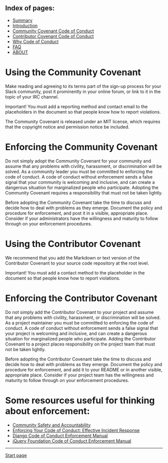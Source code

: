 Index of pages:
---------------

* [Summary](/README.md)
* [Introduction](/README.md)
* [Community Covenant Code of Conduct](/COMMUNITY.md)
* [Contributor Covenant Code of Conduct](/CONTRIBUTOR.md)
* [Why Code of Conduct](/WHY.md)
* [FAQ](/FAQ.md)
* [ABOUT](/ABOUT.md)

# Using the Community Covenant
Make reading and agreeing to its terms part of the sign-up process for your Slack community, post it prominently in your online forum, or link to it in the topic of your IRC channel.

Important! You must add a reporting method and contact email to the placeholders in the document so that people know how to report violations.

The Community Covenant is released under an MIT license, which requires that the copyright notice and permission notice be included.


# Enforcing the Community Covenant
Do not simply adopt the Community Covenant for your community and assume that any problems with civility, harassment, or discrimination will be solved. As a community leader you must be committed to enforcing the code of conduct. A code of conduct without enforcement sends a false signal that your community is welcoming and inclusive, and can create a dangerous situation for marginalized people who participate. Adopting the Community Covenant requires a responsibility that must not be taken lightly.

Before adopting the Community Covenant take the time to discuss and decide how to deal with problems as they emerge. Document the policy and procedure for enforcement, and post it in a visible, appropriate place. Consider if your administrators have the willingness and maturity to follow through on your enforcement procedures.

# Using the Contributor Covenant
We recommend that you add the Markdown or text version of the Contributor Covenant to your source code repository at the root level.

Important! You must add a contact method to the placeholder in the document so that people know how to report violations.

# Enforcing the Contributor Covenant
Do not simply add the Contributor Covenant to your project and assume that any problems with civility, harassment, or discrimination will be solved. As a project maintainer you must be committed to enforcing the code of conduct. A code of conduct without enforcement sends a false signal that your project is welcoming and inclusive, and can create a dangerous situation for marginalized people who participate. Adding the Contributor Covenant to a project places responsibility on the project team that must not be taken lightly.

Before adopting the Contributor Covenant take the time to discuss and decide how to deal with problems as they emerge. Document the policy and procedure for enforcement, and add it to your README or in another visible, appropriate place. Consider if your project team has the willingness and maturity to follow through on your enforcement procedures.

# Some resources useful for thinking about enforcement:

* [Community Safety and Accountability](http://safetyfirstpdx.org/)
* [Enforcing Your Code of Conduct: Effective Incident Response](http://www.slideshare.net/aeschright/enforcing-your-code-of-conduct-effective-incident-response)
* [Django Code of Conduct Enforcement Manual](https://www.djangoproject.com/conduct/enforcement-manual/)
* [jQuery Foundation Code of Conduct Enforcement Manual](https://jquery.org/conduct/enforcement-manual/)



---



[Start page](./)


